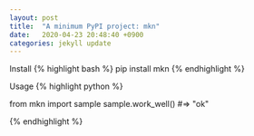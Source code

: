 ```yaml
---
layout: post
title:  "A minimum PyPI project: mkn"
date:   2020-04-23 20:48:40 +0900
categories: jekyll update
---
```


Install
{% highlight bash %}
pip install mkn
{% endhighlight %}

Usage
{% highlight python %}

from mkn import sample
sample.work_well()
#=> "ok"

{% endhighlight %}

